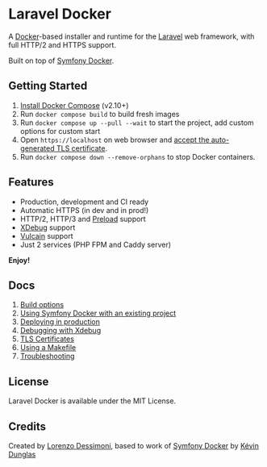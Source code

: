 # Laravel Docker

A [Docker](https://www.docker.com/)-based installer and runtime for the [Laravel](https://laravel.com/) web framework,
with full HTTP/2 and HTTPS support.

Built on top of [Symfony Docker](https://github.com/dunglas/symfony-docker/blob/main/README.md).

## Getting Started

1. [Install Docker Compose](https://docs.docker.com/compose/install/) (v2.10+)
2. Run `docker compose build` to build fresh images
3. Run `docker compose up --pull --wait` to start the project, add custom options for custom start
4. Open `https://localhost` on web browser
   and [accept the auto-generated TLS certificate](https://stackoverflow.com/a/15076602/1352334).
5. Run `docker compose down --remove-orphans` to stop Docker containers.

## Features

* Production, development and CI ready
* Automatic HTTPS (in dev and in prod!)
* HTTP/2, HTTP/3 and [Preload](https://symfony.com/doc/current/web_link.html) support
* [XDebug](https://xdebug.org/) support
* [Vulcain](https://vulcain.rocks) support
* Just 2 services (PHP FPM and Caddy server)

**Enjoy!**

## Docs

1. [Build options](docs/build.md)
2. [Using Symfony Docker with an existing project](docs/existing-project.md)
3. [Deploying in production](docs/production.md)
4. [Debugging with Xdebug](docs/xdebug.md)
5. [TLS Certificates](docs/tls.md)
6. [Using a Makefile](docs/makefile.md)
7. [Troubleshooting](docs/troubleshooting.md)

## License

Laravel Docker is available under the MIT License.

## Credits

Created by [Lorenzo Dessimoni](https://github.com/FunkyOz), based to work of [Symfony Docker](https://github.com/dunglas) by [Kévin Dunglas](https://github.com/dunglas)
